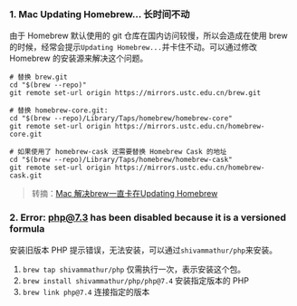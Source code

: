 ### 1. Mac Updating Homebrew... 长时间不动

由于 Homebrew 默认使用的 git 仓库在国内访问较慢，所以会造成在使用 brew 的时候，经常会提示`Updating Homebrew...`并卡住不动。可以通过修改 Homebrew 的安装源来解决这个问题。

```shell
# 替换 brew.git
cd "$(brew --repo)"
git remote set-url origin https://mirrors.ustc.edu.cn/brew.git

# 替换 homebrew-core.git:
cd "$(brew --repo)/Library/Taps/homebrew/homebrew-core"
git remote set-url origin https://mirrors.ustc.edu.cn/homebrew-core.git

# 如果使用了 homebrew-cask 还需要替换 Homebrew Cask 的地址
cd "$(brew --repo)/Library/Taps/homebrew/homebrew-cask"
git remote set-url origin https://mirrors.ustc.edu.cn/homebrew-cask.git
```

> 转摘：[Mac 解决brew一直卡在Updating Homebrew](https://www.jianshu.com/p/7cb05a2b39a5)

### 2. Error: php@7.3 has been disabled because it is a versioned formula

安装旧版本 PHP 提示错误，无法安装，可以通过`shivammathur/php`来安装。

1. `brew tap shivammathur/php` 仅需执行一次，表示安装这个包。
2. `brew install shivammathur/php/php@7.4` 安装指定版本的 PHP
3. `brew link php@7.4` 连接指定的版本